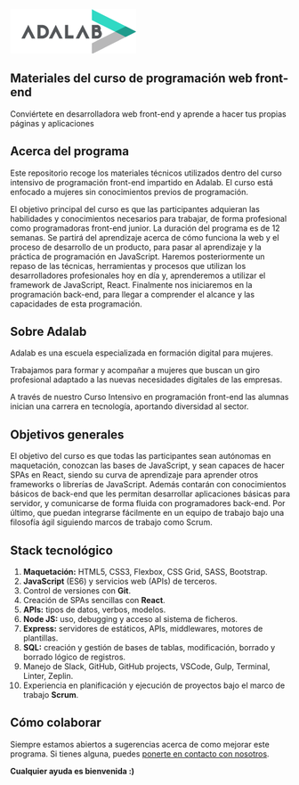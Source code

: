 ![](assets/images/adalab_brand.png)

## Materiales del curso de programación web front-end

Conviértete en desarrolladora web front-end y aprende a hacer tus propias páginas y aplicaciones

## Acerca del programa

Este repositorio recoge los materiales técnicos utilizados dentro del curso intensivo de programación front-end impartido en Adalab. El curso está enfocado a mujeres sin conocimientos previos de programación.

El objetivo principal del curso es que las participantes adquieran las habilidades y conocimientos necesarios para trabajar, de forma profesional como programadoras front-end junior.
La duración del programa es de 12 semanas. Se partirá del aprendizaje acerca de cómo funciona la web y el proceso de desarrollo de un producto, para pasar al aprendizaje y la práctica de programación en JavaScript. Haremos posteriormente un repaso de las técnicas, herramientas y procesos que utilizan los desarrolladores profesionales hoy en día y, aprenderemos a utilizar el framework de JavaScript, React. Finalmente nos iniciaremos en la programación back-end, para llegar a comprender el alcance y las capacidades de esta programación.

## Sobre Adalab

Adalab es una escuela especializada en formación digital para mujeres.

Trabajamos para formar y acompañar a mujeres que buscan un giro profesional adaptado a las nuevas necesidades digitales de las empresas.

A través de nuestro Curso Intensivo en programación front-end las alumnas inician una carrera en tecnología, aportando diversidad al sector.

## Objetivos generales

El objetivo del curso es que todas las participantes sean autónomas en maquetación, conozcan las bases de JavaScript, y sean capaces de hacer SPAs en React, siendo su curva de aprendizaje para aprender otros frameworks o librerías de JavaScript. Además contarán con conocimientos básicos de back-end que les permitan desarrollar aplicaciones básicas para servidor, y comunicarse de forma fluida con programadores back-end. Por último, que puedan integrarse fácilmente en un equipo de trabajo bajo una filosofía ágil siguiendo marcos de trabajo como Scrum.

## Stack tecnológico

1. **Maquetación:** HTML5, CSS3, Flexbox, CSS Grid, SASS, Bootstrap.
1. **JavaScript** (ES6) y servicios web (APIs) de terceros.
1. Control de versiones con **Git**.
1. Creación de SPAs sencillas con **React**.
1. **APIs:** tipos de datos, verbos, modelos.
1. **Node JS:** uso, debugging y acceso al sistema de ficheros.
1. **Express:** servidores de estáticos, APIs, middlewares, motores de plantillas.
1. **SQL:** creación y gestión de bases de tablas, modificación, borrado y borrado lógico de registros.
1. Manejo de Slack, GitHub, GitHub projects, VSCode, Gulp, Terminal, Linter, Zeplin.
1. Experiencia en planificación y ejecución de proyectos bajo el marco de trabajo **Scrum**.

## Cómo colaborar

Siempre estamos abiertos a sugerencias acerca de como mejorar este programa. Si tienes alguna, puedes [ponerte en contacto con nosotros](https://adalab.es/contacto/).

**Cualquier ayuda es bienvenida :)**
